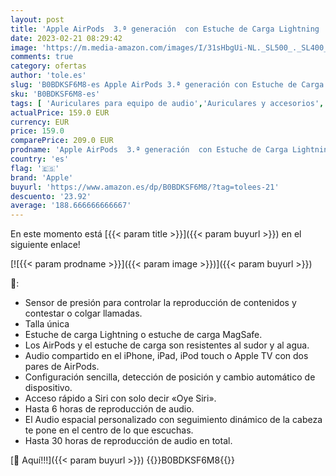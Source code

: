 ```yaml
---
layout: post
title: 'Apple AirPods  3.ª generación  con Estuche de Carga Lightning  2022 '
date: 2023-02-21 08:29:42
image: 'https://m.media-amazon.com/images/I/31sHbgUi-NL._SL500_._SL400_.jpg'
comments: true
category: ofertas
author: 'tole.es'
slug: 'B0BDKSF6M8-es Apple AirPods 3.ª generación con Estuche de Carga...'
sku: 'B0BDKSF6M8-es'
tags: [ 'Auriculares para equipo de audio','Auriculares y accesorios','Electrónica','apple','🇪🇸', ]
actualPrice: 159.0 EUR
currency: EUR
price: 159.0
comparePrice: 209.0 EUR
prodname: 'Apple AirPods  3.ª generación  con Estuche de Carga Lightning  2022 '
country: 'es'
flag: '🇪🇸'
brand: 'Apple'
buyurl: 'https://www.amazon.es/dp/B0BDKSF6M8/?tag=tolees-21'
descuento: '23.92'
average: '188.666666666667'
---
```


En este momento está [{{< param title >}}]({{< param buyurl >}}) en el siguiente enlace!

[![{{< param prodname >}}]({{< param image >}})]({{< param buyurl >}})

🔎:

- Sensor de presión para controlar la reproducción de contenidos y contestar o colgar llamadas.
- Talla única
- Estuche de carga Lightning o estuche de carga MagSafe.
- Los AirPods y el estuche de carga son resistentes al sudor y al agua.
- Audio compartido en el iPhone, iPad, iPod touch o Apple TV con dos pares de AirPods.
- Configuración sencilla, detección de posición y cambio automático de dispositivo.
- Acceso rápido a Siri con solo decir «Oye Siri».
- Hasta 6 horas de reproducción de audio.
- El Audio espacial personalizado con seguimiento dinámico de la cabeza te pone en el centro de lo que escuchas.
- Hasta 30 horas de reproducción de audio en total.

[🛒 Aquí!!!]({{< param buyurl >}})
{{<world>}}B0BDKSF6M8{{</world>}}
